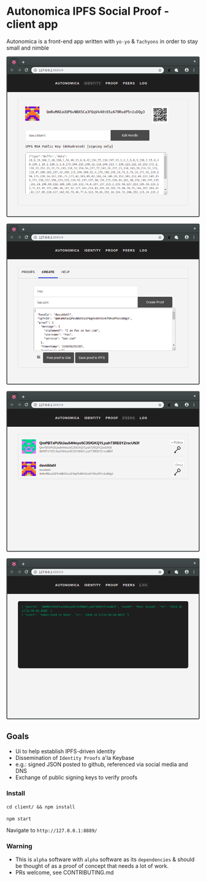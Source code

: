 # Autonomica IPFS Social Proof - client app

Autonomica is a front-end app written with `yo-yo` & `Tachyons` in order to stay small and nimble

![Alt Identity](screenshots/identity.png?raw=true "Identity")

![Alt Proof](screenshots/proof.png?raw=true "Proof")

![Alt Peers](screenshots/peers.png?raw=true "Peers")

![Alt Log](screenshots/log.png?raw=true "Event Log")

## Goals

* Ui to help establish IPFS-driven identity
* Dissemination of `Identity Proofs` a'la Keybase
* e.g.: signed JSON posted to github, referenced via social media and DNS
* Exchange of public signing keys to verify proofs

### Install

`cd client/ && npm install`

`npm start`

Navigate to `http://127.0.0.1:8889/`

### Warning

* This is `alpha` software with `alpha` software as its `dependencies` & should be thought of as a proof of concept that needs a lot of work.
* PRs welcome, see CONTRIBUTING.md
